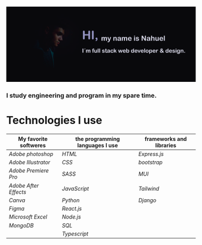 ![img](https://github.com/nahueRosso/nahueRosso/blob/main/readme.png)

### I study engineering and program in my spare time.


# Technologies I use
| **My favorite softweres** | **the programming languages I use**| **frameworks and libraries** |
|---------------------------|------------------------------------|------------------------------|
| *Adobe photoshop*         | *HTML*                             | *Express.js*                 |
| *Adobe Illustrator*       | *CSS*                              | *bootstrap*                  |
| *Adobe Premiere Pro*      | *SASS*                             | *MUI*                        |  
| *Adobe After Effects*     | *JavaScript*                       | *Tailwind*                   |
| *Canva*                   | *Python*                           | *Django*                     |
| *Figma*                   | *React.js*                         |                              |
| *Microsoft Excel*         | *Node.js*                          |                              |
| *MongoDB*                 | *SQL*                              |                              |
|                           | *Typescript*                       |                              |

